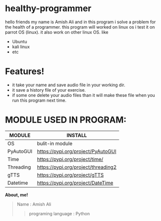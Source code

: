 # healthy-programmer
 hello friends my name is Amish Ali  and in this program i solve a problem for the health of a programmer.
this program will worked on linux os i test it on parrot OS (linux). 
it also work on other linux OS. like
  - Ubuntu
  - kali linux
  - etc

# Features!

  - it take your name and save audio file in your working dir.
  - it save a history file of your exercise.
  - if some one delete your audio files than it will make these file when you run this program next time.
# MODULE USED IN PROGRAM:
| MODULE | INSTALL |
| ------ | ------ |
| OS | bulit-in module |
| PyAutoGUI| https://pypi.org/project/PyAutoGUI |
| Time | https://pypi.org/project/time/
| Threading| https://pypi.org/project/threading2 |
| gTTS | https://pypi.org/project/gTTS |
| Datetime | https://pypi.org/project/DateTime |

**About, me!**

> Name : Amish Ali
> >programing
language : Python
